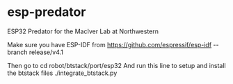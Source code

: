 # esp-predator
ESP32 Predator for the MacIver Lab at Northwestern

Make sure you have ESP-IDF from https://github.com/espressif/esp-idf --branch release/v4.1

Then go to
cd robot/btstack/port/esp32 
And run this line to setup and install the btstack files 
./integrate_btstack.py 
